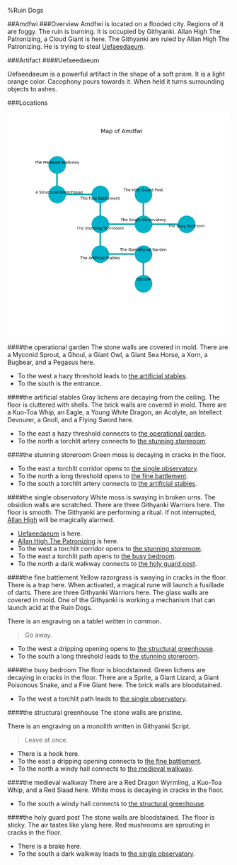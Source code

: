 %Ruin Dogs

##Amdfwi
###Overview
Amdfwi is located on a flooded city. Regions of it are foggy. The ruin is burning. It is occupied by Githyanki. <a name="Allan-High-The-Patronizing"></a>Allan High The Patronizing, a Cloud Giant is here. The Githyanki are ruled by Allan High The Patronizing. He  is trying to steal [Uefaeedaeum](#Uefaeedaeum). 



###Artifact
####<a name="Uefaeedaeum"></a>Uefaeedaeum


Uefaeedaeum is a powerful artifact in the shape of a soft prism. It is a light orange color. Cacophony pours towards it. When held it turns surrounding objects to ashes. 





###Locations


![](../v2/images/Amdfwi.png)

####<a name="the-operational-garden"></a>the operational garden
The stone walls are covered in mold. There are a Myconid Sprout, a Ghoul, a Giant Owl, a Giant Sea Horse, a Xorn, a Bugbear, and a Pegasus here. 



* To the west a hazy threshold leads to [the artificial stables](#the-artificial-stables).
* To the south is the entrance.


####<a name="the-artificial-stables"></a>the artificial stables
Gray lichens are decaying from the ceiling. The floor is cluttered with shells. The brick walls are covered in mold. There are a Kuo-Toa Whip, an Eagle, a Young White Dragon, an Acolyte, an Intellect Devourer, a Gnoll, and a Flying Sword here. 



* To the east a hazy threshold connects to [the operational garden](#the-operational-garden).
* To the north a torchlit artery connects to [the stunning storeroom](#the-stunning-storeroom).


####<a name="the-stunning-storeroom"></a>the stunning storeroom
Green moss is decaying in cracks in the floor. 



* To the east a torchlit corridor opens to [the single observatory](#the-single-observatory).
* To the north a long threshold opens to [the fine battlement](#the-fine-battlement).
* To the south a torchlit artery connects to [the artificial stables](#the-artificial-stables).


####<a name="the-single-observatory"></a>the single observatory
White moss is swaying in broken urns. The obsidion walls are scratched. There are three Githyanki Warriors here. The floor is smooth. The Githyanki are performing a ritual. If not interrupted, [Allan High](#Allan-High) will be magically alarmed. 



* [Uefaeedaeum](#Uefaeedaeum) is here.
* [Allan High The Patronizing](#Allan-High-The-Patronizing) is here.
* To the west a torchlit corridor opens to [the stunning storeroom](#the-stunning-storeroom).
* To the east a torchlit path opens to [the busy bedroom](#the-busy-bedroom).
* To the north a dark walkway connects to [the holy guard post](#the-holy-guard-post).


####<a name="the-fine-battlement"></a>the fine battlement
Yellow razorgrass is swaying in cracks in the floor. There is a trap here. When activated, a magical rune will launch a fusillade of darts. There are three Githyanki Warriors here. The glass walls are covered in mold. One of the Githyanki is working a mechanism that can launch acid at the Ruin Dogs. 

There is an engraving on a tablet written in common. 

> Go away.
>


* To the west a dripping opening opens to [the structural greenhouse](#the-structural-greenhouse).
* To the south a long threshold leads to [the stunning storeroom](#the-stunning-storeroom).


####<a name="the-busy-bedroom"></a>the busy bedroom
The floor is bloodstained. Green lichens are decaying in cracks in the floor. There are a Sprite, a Giant Lizard, a Giant Poisonous Snake, and a Fire Giant here. The brick walls are bloodstained. 



* To the west a torchlit path leads to [the single observatory](#the-single-observatory).


####<a name="the-structural-greenhouse"></a>the structural greenhouse
The stone walls are pristine. 

There is an engraving on a monolith written in Githyanki Script. 

> Leave at once.
>


* There is a hook here.
* To the east a dripping opening connects to [the fine battlement](#the-fine-battlement).
* To the north a windy hall connects to [the medieval walkway](#the-medieval-walkway).


####<a name="the-medieval-walkway"></a>the medieval walkway
There are a Red Dragon Wyrmling, a Kuo-Toa Whip, and a Red Slaad here. White moss is decaying in cracks in the floor. 



* To the south a windy hall connects to [the structural greenhouse](#the-structural-greenhouse).


####<a name="the-holy-guard-post"></a>the holy guard post
The stone walls are bloodstained. The floor is sticky. The air tastes like ylang here. Red mushrooms are sprouting in cracks in the floor. 



* There is a brake here.
* To the south a dark walkway leads to [the single observatory](#the-single-observatory).


